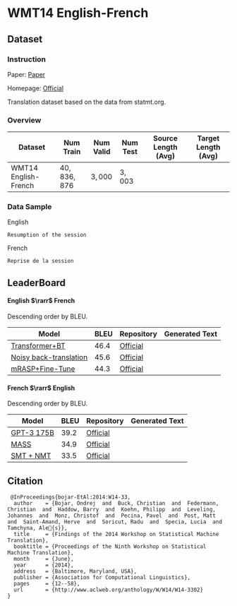 # WMT14 English-French

## Dataset

### Instruction

Paper: [Paper](https://aclanthology.org/W14-3302.pdf)

Homepage: [Official](https://www.statmt.org/wmt14/index.html)

Translation dataset based on the data from statmt.org.

### Overview

| Dataset              | Num Train    | Num Valid | Num Test | Source Length (Avg) | Target Length (Avg) |
| -------------------- | ------------ | --------- | -------- | ------------------- | ------------------- |
| WMT14 English-French | $40,836,876$ | $3,000$   | $3,003$  |                     |                     |

### Data Sample

English

```
Resumption of the session
```

French

```
Reprise de la session
```

## LeaderBoard

#### English $\rarr$ French

Descending order by BLEU.

| Model                                                        | BLEU   | Repository                                              | Generated Text |
| ------------------------------------------------------------ | ------ | ------------------------------------------------------- | -------------- |
| [Transformer+BT](https://arxiv.org/pdf/2008.07772v2.pdf)     | $46.4$ | [Official](https://github.com/namisan/exdeep-nmt)       |                |
| [Noisy back-translation](https://arxiv.org/pdf/1808.09381v2.pdf) | $45.6$ | [Official](https://github.com/facebookresearch/fairseq) |                |
| [mRASP+Fine-Tune](https://arxiv.org/pdf/2010.03142v3.pdf)    | $44.3$ | [Official](https://github.com/linzehui/mRASP)           |                |

#### French $\rarr$ English

Descending order by BLEU.

| Model                                                | BLEU   | Repository                                      | Generated Text |
| ---------------------------------------------------- | ------ | ----------------------------------------------- | -------------- |
| [GPT-3 175B](https://arxiv.org/pdf/2005.14165v4.pdf) | $39.2$ | [Official](https://github.com/openai/gpt-3)     |                |
| [MASS](https://arxiv.org/pdf/1905.02450v5.pdf)       | $34.9$ | [Official](https://github.com/microsoft/MASS)   |                |
| [SMT + NMT](https://arxiv.org/pdf/1902.01313v2.pdf)  | $33.5$ | [Official](https://github.com/artetxem/monoses) |                |

## Citation

```
 @InProceedings{bojar-EtAl:2014:W14-33,
  author    = {Bojar, Ondrej  and  Buck, Christian  and  Federmann, Christian  and  Haddow, Barry  and  Koehn, Philipp  and  Leveling, Johannes  and  Monz, Christof  and  Pecina, Pavel  and  Post, Matt  and  Saint-Amand, Herve  and  Soricut, Radu  and  Specia, Lucia  and  Tamchyna, Ale{s}},
  title     = {Findings of the 2014 Workshop on Statistical Machine Translation},
  booktitle = {Proceedings of the Ninth Workshop on Statistical Machine Translation},
  month     = {June},
  year      = {2014},
  address   = {Baltimore, Maryland, USA},
  publisher = {Association for Computational Linguistics},
  pages     = {12--58},
  url       = {http://www.aclweb.org/anthology/W/W14/W14-3302}
}
```